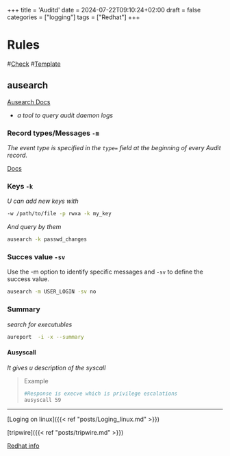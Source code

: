 +++
title = 'Auditd'
date = 2024-07-22T09:10:24+02:00
draft = false
categories = ["logging"]
tags = ["Redhat"]
+++
# Rules
#[Check](https://www.youtube.com/watch?v=lc1i9h1GyMA) #[Template](https://github.com/Neo23x0/auditd)


## ausearch 
[Ausearch Docs](https://linux.die.net/man/8/ausearch)
- *a tool to query audit daemon logs*


### Record types/Messages `-m`

*The event type is specified in the `type=` field at the beginning of every Audit record.*

[Docs](https://docs.redhat.com/en/documentation/red_hat_enterprise_linux/6/html/security_guide/sec-audit_record_types#sec-Audit_Record_Types)

### Keys `-k`
*U can add new keys with*

```bash
-w /path/to/file -p rwxa -k my_key
```
*And query by them*
```bash
ausearch -k passwd_changes
```
### Succes value `-sv`
Use the -m option to identify specific messages and `-sv` to define the success value.


```bash
ausearch -m USER_LOGIN -sv no 
```


### Summary
*search for executubles*
```bash
aureport  -i -x --summary
```

#### Ausyscall
*It gives u description of the syscall*

>Example
>```bash
>#Response is execve which is privilege escalations
>ausyscall 59
>```

---
[Loging on linux]({{< ref "posts/Loging_linux.md" >}})

[tripwire]({{< ref "posts/tripwire.md" >}})

[Redhat info](https://www.redhat.com/sysadmin/configure-linux-auditing-auditd)
